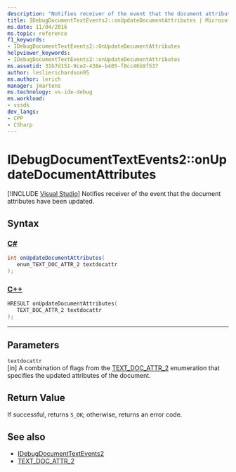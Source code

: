 ```yaml
---
description: "Notifies receiver of the event that the document attributes have been updated."
title: IDebugDocumentTextEvents2::onUpdateDocumentAttributes | Microsoft Docs
ms.date: 11/04/2016
ms.topic: reference
f1_keywords:
- IDebugDocumentTextEvents2::OnUpdateDocumentAttributes
helpviewer_keywords:
- IDebugDocumentTextEvents2::onUpdateDocumentAttributes
ms.assetid: 31b7d151-9ce2-438e-b405-f8cc46b9f537
author: leslierichardson95
ms.author: lerich
manager: jmartens
ms.technology: vs-ide-debug
ms.workload:
- vssdk
dev_langs:
- CPP
- CSharp
---
```

# IDebugDocumentTextEvents2::onUpdateDocumentAttributes

 [!INCLUDE [Visual Studio](~/includes/applies-to-version/vs-windows-only.md)]
Notifies receiver of the event that the document attributes have been updated.

## Syntax

### [C#](#tab/csharp)
```csharp
int onUpdateDocumentAttributes( 
   enum_TEXT_DOC_ATTR_2 textdocattr
);
```
### [C++](#tab/cpp)
```cpp
HRESULT onUpdateDocumentAttributes( 
   TEXT_DOC_ATTR_2 textdocattr
);
```
---

## Parameters
`textdocattr`\
[in] A combination of flags from the [TEXT_DOC_ATTR_2](../../../extensibility/debugger/reference/text-doc-attr-2.md) enumeration that specifies the updated attributes of the document.

## Return Value
 If successful, returns `S_OK`; otherwise, returns an error code.

## See also
- [IDebugDocumentTextEvents2](../../../extensibility/debugger/reference/idebugdocumenttextevents2.md)
- [TEXT_DOC_ATTR_2](../../../extensibility/debugger/reference/text-doc-attr-2.md)
